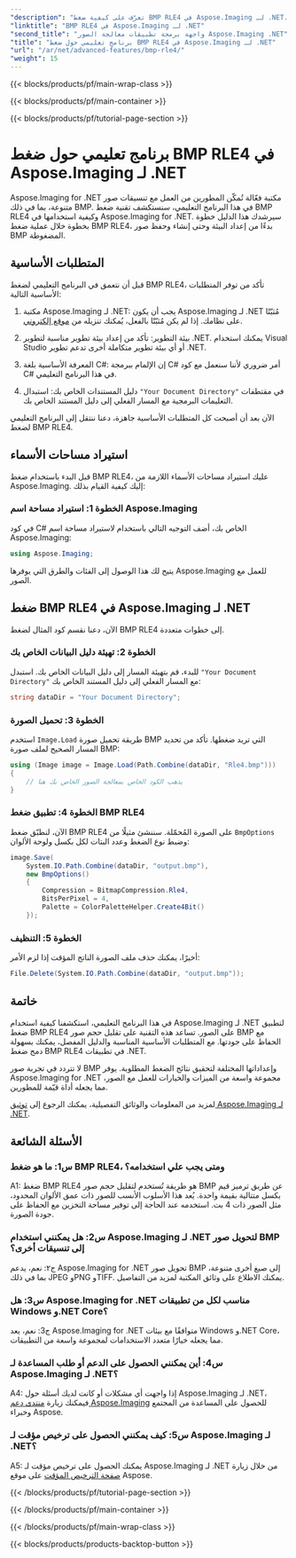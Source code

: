 ```yaml
---
"description": "تعرّف على كيفية ضغط BMP RLE4 في Aspose.Imaging لـ .NET. قلّل حجم صورة BMP دون فقدان الجودة."
"linktitle": "BMP RLE4 في Aspose.Imaging لـ .NET"
"second_title": "واجهة برمجة تطبيقات معالجة الصور Aspose.Imaging .NET"
"title": "برنامج تعليمي حول ضغط BMP RLE4 في Aspose.Imaging لـ .NET"
"url": "/ar/net/advanced-features/bmp-rle4/"
"weight": 15
---
```


{{< blocks/products/pf/main-wrap-class >}}

{{< blocks/products/pf/main-container >}}

{{< blocks/products/pf/tutorial-page-section >}}

# برنامج تعليمي حول ضغط BMP RLE4 في Aspose.Imaging لـ .NET

Aspose.Imaging for .NET مكتبة فعّالة تُمكّن المطورين من العمل مع تنسيقات صور متنوعة، بما في ذلك BMP. في هذا البرنامج التعليمي، سنستكشف تقنية ضغط BMP RLE4 وكيفية استخدامها في Aspose.Imaging for .NET. سيرشدك هذا الدليل خطوة بخطوة خلال عملية ضغط BMP RLE4، بدءًا من إعداد البيئة وحتى إنشاء وحفظ صور BMP المضغوطة.

## المتطلبات الأساسية

قبل أن نتعمق في البرنامج التعليمي لضغط BMP RLE4، تأكد من توفر المتطلبات الأساسية التالية:

1. مكتبة Aspose.Imaging لـ .NET: يجب أن يكون Aspose.Imaging لـ .NET مُثبّتًا على نظامك. إذا لم يكن مُثبّتًا بالفعل، يُمكنك تنزيله من [موقع إلكتروني](https://releases.aspose.com/imaging/net/).

2. بيئة التطوير: تأكد من إعداد بيئة تطوير مناسبة لتطوير .NET. يمكنك استخدام Visual Studio أو أي بيئة تطوير متكاملة أخرى تدعم تطوير .NET.

3. المعرفة الأساسية بلغة C#: إن الإلمام ببرمجة C# أمر ضروري لأننا سنعمل مع كود C# في هذا البرنامج التعليمي.

4. دليل المستندات الخاص بك: استبدال `"Your Document Directory"` في مقتطفات التعليمات البرمجية مع المسار الفعلي إلى دليل المستند الخاص بك.

الآن بعد أن أصبحت كل المتطلبات الأساسية جاهزة، دعنا ننتقل إلى البرنامج التعليمي لضغط BMP RLE4.

## استيراد مساحات الأسماء

قبل البدء باستخدام ضغط BMP RLE4، عليك استيراد مساحات الأسماء اللازمة من Aspose.Imaging. إليك كيفية القيام بذلك:

### الخطوة 1: استيراد مساحة اسم Aspose.Imaging

في كود C# الخاص بك، أضف التوجيه التالي باستخدام لاستيراد مساحة اسم Aspose.Imaging:

```csharp
using Aspose.Imaging;
```

يتيح لك هذا الوصول إلى الفئات والطرق التي يوفرها Aspose.Imaging للعمل مع الصور.

## ضغط BMP RLE4 في Aspose.Imaging لـ .NET

الآن، دعنا نقسم كود المثال لضغط BMP RLE4 إلى خطوات متعددة.

### الخطوة 2: تهيئة دليل البيانات الخاص بك

للبدء، قم بتهيئة المسار إلى دليل البيانات الخاص بك. استبدل `"Your Document Directory"` مع المسار الفعلي إلى دليل المستند الخاص بك:

```csharp
string dataDir = "Your Document Directory";
```

### الخطوة 3: تحميل الصورة

استخدم `Image.Load` طريقة تحميل صورة BMP التي تريد ضغطها. تأكد من تحديد المسار الصحيح لملف صورة BMP:

```csharp
using (Image image = Image.Load(Path.Combine(dataDir, "Rle4.bmp")))
{
    // يذهب الكود الخاص بمعالجة الصور الخاص بك هنا
}
```

### الخطوة 4: تطبيق ضغط BMP RLE4

الآن، لنطبّق ضغط BMP RLE4 على الصورة المُحمّلة. سننشئ مثيلًا من `BmpOptions` وضبط نوع الضغط وعدد البتات لكل بكسل ولوحة الألوان:

```csharp
image.Save(
    System.IO.Path.Combine(dataDir, "output.bmp"),
    new BmpOptions()
    {
        Compression = BitmapCompression.Rle4,
        BitsPerPixel = 4,
        Palette = ColorPaletteHelper.Create4Bit()
    });
```

### الخطوة 5: التنظيف

أخيرًا، يمكنك حذف ملف الصورة الناتج المؤقت إذا لزم الأمر:

```csharp
File.Delete(System.IO.Path.Combine(dataDir, "output.bmp"));
```

## خاتمة

في هذا البرنامج التعليمي، استكشفنا كيفية استخدام Aspose.Imaging لـ .NET لتطبيق ضغط BMP RLE4 على الصور. تساعد هذه التقنية على تقليل حجم صور BMP مع الحفاظ على جودتها. مع المتطلبات الأساسية المناسبة والدليل المفصل، يمكنك بسهولة دمج ضغط BMP RLE4 في تطبيقات .NET.

لا تتردد في تجربة صور BMP وإعداداتها المختلفة لتحقيق نتائج الضغط المطلوبة. يوفر Aspose.Imaging for .NET مجموعة واسعة من الميزات والخيارات للعمل مع الصور، مما يجعله أداة قيّمة للمطورين.

لمزيد من المعلومات والوثائق التفصيلية، يمكنك الرجوع إلى [توثيق Aspose.Imaging لـ .NET](https://reference.aspose.com/imaging/net/).

## الأسئلة الشائعة

### س1: ما هو ضغط BMP RLE4، ومتى يجب علي استخدامه؟

A1: ضغط BMP RLE4 هو طريقة تُستخدم لتقليل حجم صور BMP عن طريق ترميز قيم بكسل متتالية بقيمة واحدة. يُعد هذا الأسلوب الأنسب للصور ذات عمق الألوان المحدود، مثل الصور ذات 4 بت. استخدمه عند الحاجة إلى توفير مساحة التخزين مع الحفاظ على جودة الصورة.

### س2: هل يمكنني استخدام Aspose.Imaging لـ .NET لتحويل صور BMP إلى تنسيقات أخرى؟

ج٢: نعم، يدعم Aspose.Imaging for .NET تحويل صور BMP إلى صيغ أخرى متنوعة، بما في ذلك JPEG وPNG وTIFF. يمكنك الاطلاع على وثائق المكتبة لمزيد من التفاصيل.

### س3: هل Aspose.Imaging for .NET مناسب لكل من تطبيقات Windows و.NET Core؟

ج3: نعم، يعد Aspose.Imaging for .NET متوافقًا مع بيئات Windows و.NET Core، مما يجعله خيارًا متعدد الاستخدامات لمجموعة واسعة من التطبيقات.

### س4: أين يمكنني الحصول على الدعم أو طلب المساعدة لـ Aspose.Imaging لـ .NET؟

A4: إذا واجهت أي مشكلات أو كانت لديك أسئلة حول Aspose.Imaging لـ .NET، فيمكنك زيارة [منتدى دعم Aspose.Imaging](https://forum.aspose.com/) للحصول على المساعدة من المجتمع وخبراء Aspose.

### س5: كيف يمكنني الحصول على ترخيص مؤقت لـ Aspose.Imaging لـ .NET؟

A5: يمكنك الحصول على ترخيص مؤقت لـ Aspose.Imaging لـ .NET من خلال زيارة [صفحة الترخيص المؤقت](https://purchase.aspose.com/temporary-license/) على موقع Aspose.

{{< /blocks/products/pf/tutorial-page-section >}}

{{< /blocks/products/pf/main-container >}}

{{< /blocks/products/pf/main-wrap-class >}}

{{< blocks/products/products-backtop-button >}}
